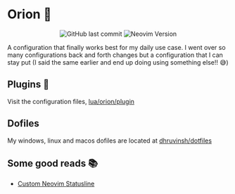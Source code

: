 # Orion 🌠

<p align="center">
  <img alt="GitHub last commit" src="https://img.shields.io/github/last-commit/dhruvinsh/nvim?color=98c379&style=for-the-badge">
  <img alt="Neovim Version" src="https://img.shields.io/badge/NEOVIM-stable-E5C07B?style=for-the-badge&logo=neovim">
</p>

A configuration that finally works best for my daily use case. I went over so many configurations back and forth changes but a configuration that I can stay put (I said the same earlier and end up doing using something else!! 😅)

## Plugins 🔌

Visit the configuration files, [lua/orion/plugin](./lua/orion/plugins)

## Dofiles

My windows, linux and macos dofiles are located at [dhruvinsh/dotfiles](https://github.com/dhruvinsh/dotfiles)

## Some good reads 📚

- [Custom Neovim Statusline](https://nuxsh.is-a.dev/blog/custom-nvim-statusline.html)
